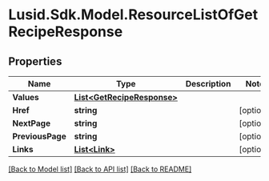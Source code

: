 
# Lusid.Sdk.Model.ResourceListOfGetRecipeResponse

## Properties

Name | Type | Description | Notes
------------ | ------------- | ------------- | -------------
**Values** | [**List&lt;GetRecipeResponse&gt;**](GetRecipeResponse.md) |  | 
**Href** | **string** |  | [optional] 
**NextPage** | **string** |  | [optional] 
**PreviousPage** | **string** |  | [optional] 
**Links** | [**List&lt;Link&gt;**](Link.md) |  | [optional] 

[[Back to Model list]](../README.md#documentation-for-models)
[[Back to API list]](../README.md#documentation-for-api-endpoints)
[[Back to README]](../README.md)

